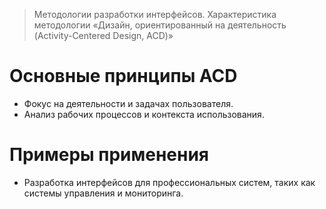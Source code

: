 > Методологии разработки интерфейсов. Характеристика методологии «Дизайн, ориентированный на деятельность (Activity-Centered Design, ACD)»

# Основные принципы ACD
- Фокус на деятельности и задачах пользователя.
- Анализ рабочих процессов и контекста использования.
# Примеры применения
- Разработка интерфейсов для профессиональных систем, таких как системы управления и мониторинга.
